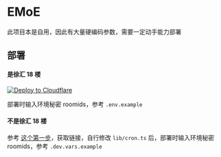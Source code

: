 # EMoE

此项目本是自用，因此有大量硬编码参数，需要一定动手能力部署

## 部署

#### 是徐汇 18 楼

[![Deploy to Cloudflare](https://deploy.workers.cloudflare.com/button)](https://deploy.workers.cloudflare.com/?url=https://github.com/chai-mi/elec)

部署时输入环境秘密 roomids，参考 `.env.example`

#### 不是徐汇 18 楼

参考 [这个第一步](https://github.com/lxl66566/ecust-electricity-statistics)，获取链接，自行修改 `lib/cron.ts` 后，部署时输入环境秘密 roomids，参考 `.dev.vars.example`
